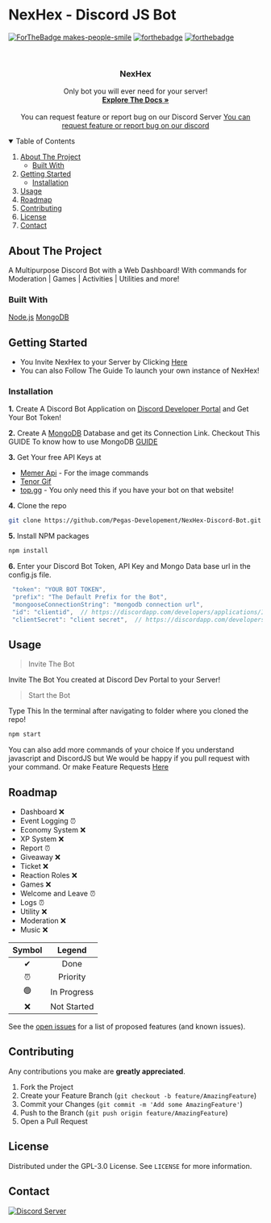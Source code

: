 # NexHex - Discord JS Bot

[![ForTheBadge makes-people-smile](http://ForTheBadge.com/images/badges/makes-people-smile.svg)](http://ForTheBadge.com)
[![forthebadge](https://forthebadge.com/images/badges/open-source.svg)](https://forthebadge.com)
[![forthebadge](https://forthebadge.com/images/badges/you-didnt-ask-for-this.svg)](https://forthebadge.com)

<!-- PROJECT LOGO -->
<br />
<p align="center">
<p align="center">
  <a href="[https://github.com/GizmolabAI/DiscordBot-Flash](https://github.com/Pegas-Developement/NexHex-Discord-Bot)"></a>

<h3 align="center">NexHex</h3>
  <p align="center">
   Only bot you will ever need for your server!
    <br />
    <a href="#"><strong>Explore The Docs »</strong></a>
    <br />
    <br />
    You can request feature or report bug on our Discord Server
    <a href="https://discord.gg/nhURTsaf28">You can request feature or report bug on our discord</a>
  </p>
</p>





<!-- TABLE OF CONTENTS -->
<details open="open">
  <summary>Table of Contents</summary>
  <ol>
    <li>
      <a href="#about-the-project">About The Project</a>
      <ul>
        <li><a href="#built-with">Built With</a></li>
      </ul>
    </li>
    <li>
      <a href="#getting-started">Getting Started</a>
      <ul>
        <li><a href="#installation">Installation</a></li>
      </ul>
    </li>
    <li><a href="#usage">Usage</a></li>
    <li><a href="#roadmap">Roadmap</a></li>
    <li><a href="#contributing">Contributing</a></li>
    <li><a href="#license">License</a></li>
    <li><a href="#contact">Contact</a></li>
    
  </ol>
</details>



<!-- ABOUT THE PROJECT -->
## About The Project

A Multipurpose Discord Bot with a Web Dashboard! With commands for Moderation | Games | Activities | Utilities and more!

### Built With


<a href="https://nodejs.org/en/">Node.js</a>
<a href="https://www.mongodb.com/">MongoDB</a>

<!-- GETTING STARTED -->
## Getting Started

- You Invite NexHex to your Server by Clicking [Here](https://discord.com/api/oauth2/authorize?client_id=983790432318291991&permissions=8&scope=bot%20applications.commands)
- You can also Follow The Guide To launch your own instance of NexHex!


### Installation

**1.** Create A Discord Bot Application on [Discord Developer Portal](https://discord.com/developers/applications) and Get Your Bot Token!

**2.** Create A [MongoDB](https://www.mongodb.com/cloud/atlas/lp/try2-in?utm_source=google&utm_campaign=gs_apac_india_search_core_brand_atlas_desktop&utm_term=mongodb%20web%20service&utm_medium=cpc_paid_search&utm_ad=e&utm_ad_campaign_id=12212624347&gclid=CjwKCAjw47eFBhA9EiwAy8kzNIxUxDVBfCKUmjLMNJ9JiWgkFauXv9LtC0cFG-qrmM-Vg5Y4RUG7IBoCHyUQAvD_BwE) Database and get its Connection Link. Checkout This GUIDE To know how to use MongoDB [GUIDE]([https://youtu.be/8no3SktqagY](https://www.mongodb.com/docs/manual/))

**3.** Get Your free API Keys at 
* [Memer Api](https://memer-api.js.org/docs?path=welcome/welcome) - For the image commands
* [Tenor Gif](https://tenor.com/developer/keyregistration)
* [top.gg](https://top.gg/) - You only need this if you have your bot on that website!


**4.** Clone the repo
   ```sh
   git clone https://github.com/Pegas-Developement/NexHex-Discord-Bot.git
   ```
**5.** Install NPM packages
   ```sh
   npm install
   ```
**6.** Enter your Discord Bot Token, API Key and Mongo Data base url in the config.js file.
   ```js
    "token": "YOUR BOT TOKEN",
    "prefix": "The Default Prefix for the Bot",
    "mongooseConnectionString": "mongodb connection url", 
    "id": "clientid",  // https://discordapp.com/developers/applications/ID/information,
    "clientSecret": "client secret",  // https://discordapp.com/developers/applications/ID/information,
   ```

<!-- USAGE EXAMPLES -->
## Usage
> Invite The Bot

Invite The Bot You created at Discord Dev Portal to your Server!

> Start the Bot

Type This In the terminal after navigating to folder where you cloned the repo!

```sh
npm start
```

You can also add more commands of your choice If you understand javascript and DiscordJS but We would be happy if you pull request with your command. Or make Feature Requests [Here](https://github.com/Pegas-Developement/NexHex-Discord-Bot/issues)



<!-- ROADMAP -->
## Roadmap

- Dashboard ❌
- Event Logging ⏰
- Economy System ❌
- XP System ❌
- Report ⏰
- Giveaway ❌
- Ticket ❌
- Reaction Roles ❌
- Games ❌
- Welcome and Leave ⏰
- Logs ⏰
- Utility ❌
- Moderation ❌
- Music ❌

| Symbol | Legend |
| :---: | :---: |
| ✔ | Done |
| ⏰ | Priority |
| 🟢 | In Progress |
| ❌ | Not Started |

See the [open issues](https://github.com/Pegas-Developement/NexHex-Discord-Bot/issues) for a list of proposed features (and known issues).

<!-- CONTRIBUTING -->
## Contributing

Any contributions you make are **greatly appreciated**.

1. Fork the Project
2. Create your Feature Branch (`git checkout -b feature/AmazingFeature`)
3. Commit your Changes (`git commit -m 'Add some AmazingFeature'`)
4. Push to the Branch (`git push origin feature/AmazingFeature`)
5. Open a Pull Request

<!-- LICENSE -->
## License

Distributed under the GPL-3.0 License. See `LICENSE` for more information.




<!-- CONTACT -->
## Contact
[![Discord Server](https://img.shields.io/discord/834390097621286922.svg?label=Discord&logo=Discord&colorB=7289da&style=for-the-badge)](https://discord.gg/jDP2FbvCdk) 
